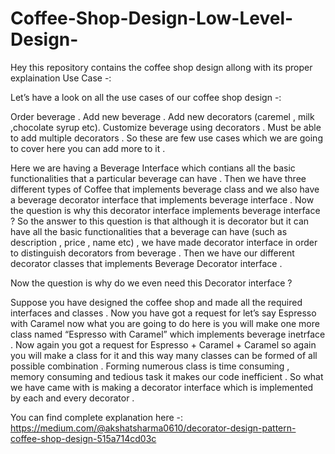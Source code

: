 # Coffee-Shop-Design-Low-Level-Design-
Hey this repository contains the coffee shop design allong with its proper explaination
Use Case -:

Let’s have a look on all the use cases of our coffee shop design -:

Order beverage .
Add new beverage .
Add new decorators (caremel , milk ,chocolate syrup etc).
Customize beverage using decorators .
Must be able to add multiple decorators .
So these are few use cases which we are going to cover here you can add more to it .

Here we are having a Beverage Interface which contians all the basic functionalities that a particular beverage can have . 
Then we have three different types of Coffee that implements beverage class and we also have a beverage decorator interface 
that implements beverage interface . Now the question is why this decorator interface implements beverage interface ?
So the answer to this question is that although it is decorator but it can have all the basic functionalities that a 
beverage can have (such as description , price , name etc) , we have made decorator interface in order to distinguish 
decorators from beverage . Then we have our different decorator classes that implements Beverage Decorator interface .

Now the question is why do we even need this Decorator interface ?

Suppose you have designed the coffee shop and made all the required interfaces and classes .
Now you have got a request for let’s say Espresso with Caramel now what you are going to do 
here is you will make one more class named “Espresso with Caramel” which implements beverage inetrface .
Now again you got a request for Espresso + Caramel + Caramel so again you will make a class for it and 
this way many classes can be formed of all possible combination . Forming numerous class is time consuming ,
memory consuming and tedious task it makes our code inefficient . So what we have came with is making a
decorator interface which is implemented by each and every decorator .

You can find complete explanation here -: https://medium.com/@akshatsharma0610/decorator-design-pattern-coffee-shop-design-515a714cd03c
